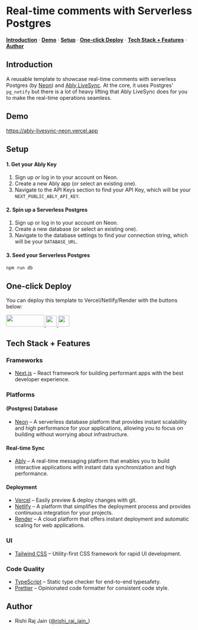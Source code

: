 # Real-time comments with Serverless Postgres

<p>
  <a href="#introduction"><strong>Introduction</strong></a> ·
  <a href="#demo"><strong>Demo</strong></a> ·
  <a href="#setup"><strong>Setup</strong></a> ·
  <a href="#one-click-deploy"><strong>One-click Deploy</strong></a> ·
  <a href="#tech-stack--features"><strong>Tech Stack + Features</strong></a> ·
  <a href="#author"><strong>Author</strong></a>
</p>

## Introduction

A reusable template to showcase real-time comments with serverless Postgres (by [Neon](https://neon.tech)) and [Ably LiveSync](https://ably.com/docs/livesync/postgres/quickstart). At the core, it uses Postgres' `pg_notify` but there is a lot of heavy lifting that Ably LiveSync does for you to make the real-time operations seamless.

## Demo

https://ably-livesync-neon.vercel.app

## Setup

#### 1. Get your Ably Key

1. Sign up or log in to your account on Neon.
2. Create a new Ably app (or select an existing one).
3. Navigate to the API Keys section to find your API Key, which will be your `NEXT_PUBLIC_ABLY_API_KEY`.

#### 2. Spin up a Serverless Postgres

1. Sign up or log in to your account on Neon.
2. Create a new database (or select an existing one).
3. Navigate to the database settings to find your connection string, which will be your `DATABASE_URL`.

#### 3. Seed your Serverless Postgres

```bash
npm run db
```

## One-click Deploy

You can deploy this template to Vercel/Netlify/Render with the buttons below:

<div>
    <a href="https://vercel.com/new/clone?repository-url=https://github.com/neondatabase-labs/ably-livesync-neon&env=DATABASE_URL,SESSION_SECRET,NEXT_PUBLIC_ABLY_API_KEY" target="_blank">
        <img src="https://vercel.com/button" width="103" height="32" />
    </a>
    <a href="https://app.netlify.com/start/deploy?repository=https://github.com/neondatabase-labs/ably-livesync-neon#DATABASE_URL&SESSION_SECRET&NEXT_PUBLIC_ABLY_API_KEY" target="_blank">
        <img src="https://www.netlify.com/img/deploy/button.svg" width="179" height="32" style="height: 30px; width: auto;" />
    </a>
    <a href="https://render.com/deploy?repo=https://github.com/neondatabase-labs/ably-livesync-neon" target="_blank">
        <img src="https://render.com/images/deploy-to-render-button.svg" width="153" height="40" style="height: 30px; width: auto;" />
    </a>
</div>

## Tech Stack + Features

### Frameworks

- [Next.js](https://nextjs.org/) – React framework for building performant apps with the best developer experience.

### Platforms

#### (Postgres) Database

- [Neon](https://neon.tech) – A serverless database platform that provides instant scalability and high performance for your applications, allowing you to focus on building without worrying about infrastructure.

#### Real-time Sync

- [Ably](https://ably.com) – A real-time messaging platform that enables you to build interactive applications with instant data synchronization and high performance.

#### Deployment

- [Vercel](https://vercel.com/) – Easily preview & deploy changes with git.
- [Netlify](https://netlify.com/) – A platform that simplifies the deployment process and provides continuous integration for your projects.
- [Render](https://render.com/) – A cloud platform that offers instant deployment and automatic scaling for web applications.

### UI

- [Tailwind CSS](https://tailwindcss.com/) – Utility-first CSS framework for rapid UI development.

### Code Quality

- [TypeScript](https://www.typescriptlang.org/) – Static type checker for end-to-end typesafety.
- [Prettier](https://prettier.io/) – Opinionated code formatter for consistent code style.

## Author

- Rishi Raj Jain ([@rishi_raj_jain_](https://twitter.com/rishi_raj_jain_))
